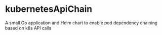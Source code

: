 # kubernetesApiChain
A small Go application and Helm chart to enable pod dependency chaining based on k8s API calls
